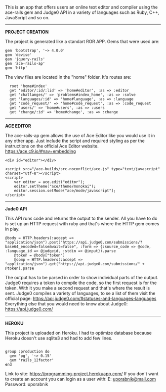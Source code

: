 This is an app that offers users an online text editor and compiler using the ace-rails gem and Judge0 API in a variety of languages such as Ruby, C++, JavaScript and so on.

---------------------------------------------------------

<b>PROJECT CREATION</b>

The project is generated like a standart ROR APP.
Gems that were used are: 
```
gem 'bootstrap', '~> 4.0.0'
gem 'devise'
gem 'jquery-rails'
gem 'ace-rails-ap'
gem 'http'
```
The view files are located in the "home" folder. It's routes are:
```
  root 'home#index'
  get 'editor/:id/:lid' => 'home#editor', :as => :editor
  get 'challanges/' => 'problems#index_home', :as => :solve
  get 'languages/:id' => 'home#language', :as => :language
  get 'code_request/' => 'home#code_request', :as => :code_request
  get 'users/' => 'home#users', :as => :users
  get 'change/:id' => 'home#change', :as => :change
```

---------------------------------------------------------

<b>ACE EDITOR</b>

The ace-rails-ap gem allows the use of Ace Editor like you would use it in any other app. Just include the script and required styling as per the instructions on the official Ace Editor website. https://ace.c9.io/#nav=embedding
```
<div id="editor"></div>
    
<script src="/ace-builds/src-noconflict/ace.js" type="text/javascript" charset="utf-8"></script>
<script>
    var editor = ace.edit("editor");
    editor.setTheme("ace/theme/monokai");
    editor.session.setMode("ace/mode/javascript");
</script>
```

---------------------------------------------------------

<b>Jude0 API</b>

This API runs code and returns the output to the sender. All you have to do is set up an HTTP request with ruby and that's where the HTTP gem comes in play.
```
@body = HTTP.headers(:accept => "application/json").post("https://api.judge0.com/submissions/?base64_encoded=false&wait=false", :form => {:source_code => @code, :language_id => @judgeid, :stdin => @input}).parse
    @token = @body["token"]
    @comp = HTTP.headers(:accept => "application/json").get("https://api.judge0.com/submissions/" + @token).parse
```
The output has to be parsed in order to show individual parts of the output. Judge0 requires a token to compile the code, so the first request is for the token. With it you make a second request and that's where the result is sent.
Judge0 compiles a variety of languages, to se a list of them visit the official page: https://api.judge0.com/#statuses-and-languages-languages
Everything else that you would need to know about Judge0: https://api.judge0.com/

---------------------------------------------------------

<b>HEROKU</b>

This project is uploaded on Heroku. I had to optimize database because Heroku doesn't use sqlite3 and had to add few lines.
```

group :production do
  gem 'pg', '~> 0.15'
  gem 'rails_12factor'
end
```
Link to site: https://programming-project.herokuapp.com/
If you don't want to create an account you can login as a user with: 
E: uporabnik@mail.com
Password: uporabnik
